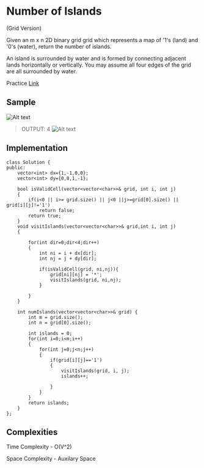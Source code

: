 # Number of Islands

(Grid Version)


Given an m x n 2D binary grid grid which represents a map of '1's (land) and '0's (water), return the number of islands.

An island is surrounded by water and is formed by connecting adjacent lands horizontally or vertically. You may assume all four edges of the grid are all surrounded by water.

Practice [Link](https://leetcode.com/problems/number-of-islands/description/)

## Sample
![Alt text](/images/graph-i.png)
> OUTPUT: 4
> ![Alt text](/images/graph-j.png)



## Implementation
```
class Solution {
public:
    vector<int> dx={1,-1,0,0};
    vector<int> dy={0,0,1,-1};

    bool isValidCell(vector<vector<char>>& grid, int i, int j)
    {
        if(i<0 || i>= grid.size() || j<0 ||j>=grid[0].size() || grid[i][j]!='1')
            return false;
        return true;
    }
    void visitIslands(vector<vector<char>>& grid,int i, int j)
    {

        for(int dir=0;dir<4;dir++)
        {
            int ni = i + dx[dir];
            int nj = j + dy[dir];

            if(isValidCell(grid, ni,nj)){
                grid[ni][nj] = '*';
                visitIslands(grid, ni,nj);
            }
                
        }
    }

    int numIslands(vector<vector<char>>& grid) {
        int m = grid.size();
        int n = grid[0].size();

        int islands = 0;
        for(int i=0;i<m;i++)
        {
            for(int j=0;j<n;j++)
            {
                if(grid[i][j]=='1')
                {
                    visitIslands(grid, i, j);
                    islands++;

                }
            }
        }
        return islands;
    }
};
```

## Complexities
Time Complexity - O(V^2)

Space Complexity - Auxilary Space